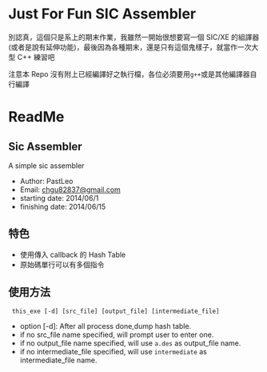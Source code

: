 Just For Fun SIC Assembler
===

別認真，這個只是系上的期末作業，我雖然一開始很想要寫一個 SIC/XE 的組譯器(或者是說有延伸功能)，最後因為各種期末，還是只有這個鬼樣子，就當作一次大型 C++ 練習吧

注意本 Repo 沒有附上已經編譯好之執行檔，各位必須要用`g++`或是其他編譯器自行編譯

# ReadMe

## Sic Assembler
A simple sic assembler

 * Author: PastLeo
 * Email: chgu82837@gmail.com
 * starting date: 2014/06/1
 * finishing date: 2014/06/15

## 特色

 * 使用傳入 callback 的 Hash Table
 * 原始碼單行可以有多個指令

## 使用方法

     this_exe [-d] [src_file] [output_file] [intermediate_file]

 * option [-d]: After all process done,dump hash table.
 * if no src_file name specified, will prompt user to enter one.
 * if no output_file name specified, will use `a.des` as output_file name.
 * if no intermediate_file specified, will use `intermediate` as intermediate_file name.
